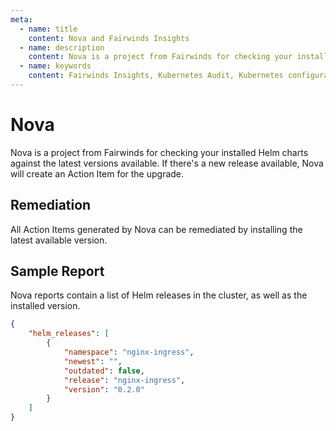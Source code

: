 ```yaml
---
meta:
  - name: title
    content: Nova and Fairwinds Insights
  - name: description
    content: Nova is a project from Fairwinds for checking your installed Helm charts against the latest versions available.
  - name: keywords
    content: Fairwinds Insights, Kubernetes Audit, Kubernetes configuration validation, open source, Release Watcher
---
```


# Nova
Nova is a project from Fairwinds for checking your
installed Helm charts against the latest versions available.
If there's a new release available, Nova will create an
Action Item for the upgrade.

## Remediation
All Action Items generated by Nova can be remediated by installing the latest
available version.

## Sample Report
Nova reports contain a list of Helm releases in the cluster, as well as the installed version.
```json
{
    "helm_releases": [
        {
            "namespace": "nginx-ingress",
            "newest": "",
            "outdated": false,
            "release": "nginx-ingress",
            "version": "0.2.0"
        }
    ]
}
```